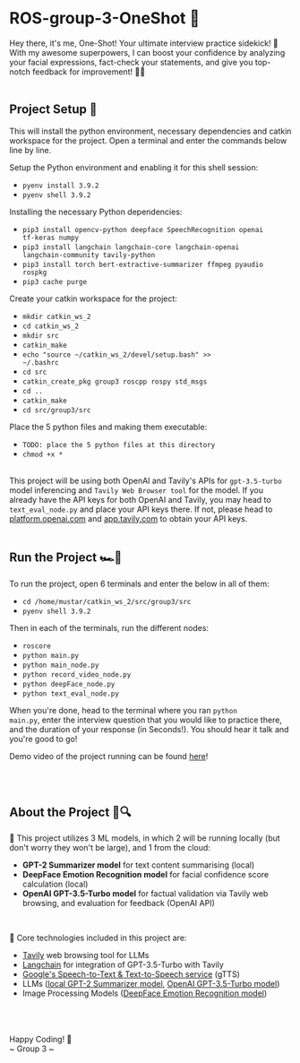 # ROS-group-3-OneShot 🎯

Hey there, it's me, One-Shot! Your ultimate interview practice sidekick! 🌟 With my awesome superpowers, I can boost your confidence by analyzing your facial expressions, fact-check your statements, and give you top-notch feedback for improvement! 💪😃
</br>
</br>

## Project Setup 🚀

This will install the python environment, necessary dependencies and catkin workspace for the project. Open a terminal and enter the commands below line by line.

Setup the Python environment and enabling it for this shell session:
- <code>pyenv install 3.9.2</code> </br>
- <code>pyenv shell 3.9.2</code> </br>


Installing the necessary Python dependencies: </br>
- <code>pip3 install opencv-python deepface SpeechRecognition openai tf-keras numpy</code> </br>
- <code>pip3 install langchain langchain-core langchain-openai langchain-community tavily-python</code> </br>
- <code>pip3 install torch bert-extractive-summarizer ffmpeg pyaudio rospkg</code> </br>
- <code>pip3 cache purge</code> </br>


Create your catkin workspace for the project: </br>
- <code>mkdir catkin_ws_2</code> </br>
- <code>cd catkin_ws_2</code> </br>
- <code>mkdir src</code> </br>
- <code>catkin_make</code> </br>
- <code>echo "source ~/catkin_ws_2/devel/setup.bash" >> ~/.bashrc </code> </br>
- <code>cd src</code> </br>
- <code>catkin_create_pkg group3 roscpp rospy std_msgs</code> </br>
- <code>cd ..</code> </br>
- <code>catkin_make</code> </br>
- <code>cd src/group3/src</code> </br>


Place the 5 python files and making them executable: </br>
- <code>TODO: place the 5 python files at this directory</code> </br>
- <code>chmod +x *</code> </br>

</br>
This project will be using both OpenAI and Tavily's APIs for <code>gpt-3.5-turbo</code> model inferencing and <code>Tavily Web Browser tool</code> for the model. If you already have the API keys for both OpenAI and Tavily, you may head to <code>text_eval_node.py</code> and place your API keys there. If not, please head to <a href='https://platform.openai.com/docs/api-reference/introduction'>platform.openai.com</a> and <a href='https://app.tavily.com/home'>app.tavily.com</a> to obtain your API keys.



</br>
</br>

## Run the Project 🏎️💨

To run the project, open 6 terminals and enter the below in all of them: </br>
- <code>cd /home/mustar/catkin_ws_2/src/group3/src</code> </br>
- <code>pyenv shell 3.9.2</code> </br>

Then in each of the terminals, run the different nodes:
- <code>roscore</code> </br>
- <code>python main.py</code> </br>
- <code>python main_node.py</code> </br>
- <code>python record_video_node.py</code> </br>
- <code>python deepFace_node.py</code> </br>
- <code>python text_eval_node.py</code> </br>

When you're done, head to the terminal where you ran <code>python main.py</code>, enter the interview question that you would like to practice there, and the duration of your response (in Seconds!). You should hear it talk and you're good to go!

Demo video of the project running can be found <a href='https://drive.google.com/file/d/1PjMC9hnNe6O7jbpS3IO_gdXaqJSAgzEx/view?usp=sharing'>here</a>!


</br>
</br>

## About the Project 🐛🔍

🤖 This project utilizes 3 ML models, in which 2 will be running locally (but don't worry they won't be large), and 1 from the cloud:
- **GPT-2 Summarizer model** for text content summarising (local)
- **DeepFace Emotion Recognition model** for facial confidence score calculation (local)
- **OpenAI GPT-3.5-Turbo model** for factual validation via Tavily web browsing, and evaluation for feedback (OpenAI API)

</br>

🔧 Core technologies included in this project are:
- <a href='https://tavily.com'>Tavily</a> web browsing tool for LLMs
- <a href='https://www.langchain.com/langchain'>Langchain</a> for integration of GPT-3.5-Turbo with Tavily
- <a href='https://pypi.org/project/gTTS/'>Google's Speech-to-Text & Text-to-Speech service</a> (gTTS)
- LLMs (<a href='https://pypi.org/project/bert-extractive-summarizer/'>local GPT-2 Summarizer model</a>, <a href='https://platform.openai.com/docs/api-reference/introduction'>OpenAI GPT-3.5-Turbo model</a>)
- Image Processing Models (<a href='https://pypi.org/project/deepface/'>DeepFace Emotion Recognition model</a>)


</br>
</br>
</br>
Happy Coding! 🎉 </br>
~ Group 3 ~
